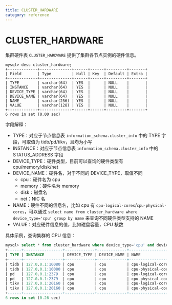 ```yaml
---
title: CLUSTER_HARDWARE
category: reference
---
```


# CLUSTER_HARDWARE

集群硬件表 `CLUSTER_HARDWARE` 提供了集群各节点实例的硬件信息。

```field
mysql> desc cluster_hardware;
+-------------+--------------+------+------+---------+-------+
| Field       | Type         | Null | Key  | Default | Extra |
+-------------+--------------+------+------+---------+-------+
| TYPE        | varchar(64)  | YES  |      | NULL    |       |
| INSTANCE    | varchar(64)  | YES  |      | NULL    |       |
| DEVICE_TYPE | varchar(64)  | YES  |      | NULL    |       |
| DEVICE_NAME | varchar(64)  | YES  |      | NULL    |       |
| NAME        | varchar(256) | YES  |      | NULL    |       |
| VALUE       | varchar(128) | YES  |      | NULL    |       |
+-------------+--------------+------+------+---------+-------+
6 rows in set (0.00 sec)
```

字段解释：

* TYPE：对应于节点信息表 `information_schema.cluster_info`  中的 TYPE 字段，可取值为 tidb/pd/tikv，且均为小写
* INSTANCE：对应于节点信息表 `information_schema.cluster_info`  中的 STATUS_ADDRESS 字段
* DEVICE_TYPE：硬件类型，目前可以查询的硬件类型有 cpu/memory/disk/net
* DEVICE_NAME：硬件名，对于不同的 DEVICE_TYPE，取值不同
    * cpu：硬件名为 cpu
    * memory：硬件名为 memory
    * disk：磁盘名
    * net：NIC 名
* NAME：硬件不同的信息名，比如 cpu 有 `cpu-logical-cores`/`cpu-physical-cores`，可以通过 `select name from cluster_hardware where device_type='cpu' group by name` 来查询不同硬件类型支持的 NAME
* VALUE：对应硬件信息的值，比如磁盘容量，CPU 核数

具体示例，查询集群的 CPU 信息：

```sql
mysql> select * from cluster_hardware where device_type='cpu' and device_name='cpu' and name like '%cores';
+------+-----------------+-------------+-------------+--------------------+-------+
| TYPE | INSTANCE        | DEVICE_TYPE | DEVICE_NAME | NAME               | VALUE |
+------+-----------------+-------------+-------------+--------------------+-------+
| tidb | 127.0.0.1:10080 | cpu         | cpu         | cpu-logical-cores  | 8     |
| tidb | 127.0.0.1:10080 | cpu         | cpu         | cpu-physical-cores | 4     |
| pd   | 127.0.0.1:2379  | cpu         | cpu         | cpu-logical-cores  | 8     |
| pd   | 127.0.0.1:2379  | cpu         | cpu         | cpu-physical-cores | 4     |
| tikv | 127.0.0.1:20160 | cpu         | cpu         | cpu-logical-cores  | 8     |
| tikv | 127.0.0.1:20160 | cpu         | cpu         | cpu-physical-cores | 4     |
+------+-----------------+-------------+-------------+--------------------+-------+
6 rows in set (0.26 sec)
```